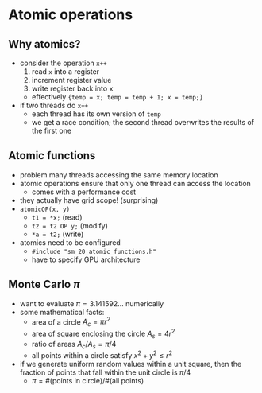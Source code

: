 # Atomic operations

## Why atomics?
* consider the operation `x++`
    1. read `x` into a register
    2. increment register value
    3. write register back into x
    * effectively `{temp = x; temp = temp + 1; x = temp;}`
* if two threads do `x++`
    * each thread has its own version of `temp`
    * we get a race condition; the second thread overwrites the results of the first one

## Atomic functions
* problem many threads accessing the same memory location
* atomic operations ensure that only one thread can access the location
    * comes with a performance cost
* they actually have grid scope! (surprising)
* `atomicOP(x, y)`
    * `t1 = *x;` (read)
    * `t2 = t2 OP y;` (modify)
    * `*a = t2;` (write)
* atomics need to be configured
    * `#include "sm_20_atomic_functions.h"`
    * have to specify GPU architecture

## Monte Carlo $\pi$
* want to evaluate $\pi = 3.141592...$ numerically
* some mathematical facts:
    * area of a circle $A_c = \pi r^2$
    * area of square enclosing the circle $A_s = 4r^2$
    * ratio of areas $A_c/A_s = \pi/4$
    * all points within a circle satisfy $x^2 + y^2 \le r^2$
* if we generate uniform random values within a unit square, then the fraction of points that fall within the unit circle is $\pi/4$
    * $\pi = \#(\text{points in circle})/\#(\text{all points})$